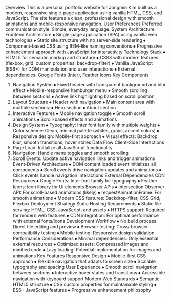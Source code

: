 
Overview
This is a personal portfolio website for Jongmin Kim built as a modern, responsive single-page application using vanilla HTML, CSS, and JavaScript. The site features a clean, professional design with smooth animations and mobile-responsive navigation.
User Preferences
Preferred communication style: Simple, everyday language.
System Architecture
Frontend Architecture
⦁	Single-page application (SPA) using vanilla web technologies
⦁	Static site structure with no server-side rendering
⦁	Component-based CSS using BEM-like naming conventions
⦁	Progressive enhancement approach with JavaScript for interactivity
Technology Stack
⦁	HTML5 for semantic markup and structure
⦁	CSS3 with modern features (flexbox, grid, custom properties, backdrop-filter)
⦁	Vanilla JavaScript (ES6+) for DOM manipulation and user interactions
⦁	External dependencies: Google Fonts (Inter), Feather Icons
Key Components
1. Navigation System
⦁	Fixed header with transparent background and blur effect
⦁	Mobile-responsive hamburger menu
⦁	Smooth scrolling between sections
⦁	Active link highlighting based on scroll position
2. Layout Structure
⦁	Header with navigation
⦁	Main content area with multiple sections:
⦁	Hero section
⦁	About section
3. Interactive Features
⦁	Mobile navigation toggle
⦁	Smooth scroll animations
⦁	Scroll-based effects and animations
4. Design System
⦁	Typography: Inter font family with multiple weights
⦁	Color scheme: Clean, minimal palette (whites, grays, accent colors)
⦁	Responsive design: Mobile-first approach
⦁	Visual effects: Backdrop blur, smooth transitions, hover states
Data Flow
Client-Side Interactions
1.	Page Load: Initialize all JavaScript functionality
2.	Navigation: Handle menu toggles and smooth scrolling
3.	Scroll Events: Update active navigation links and trigger animations
Event-Driven Architecture
⦁	DOM content loaded event initializes all components
⦁	Scroll events drive navigation updates and animations
⦁	Click events handle navigation interactions
External Dependencies
CDN Resources
⦁	Google Fonts: Inter font family for typography
⦁	Feather Icons: Icon library for UI elements
Browser APIs
⦁	Intersection Observer API: For scroll-based animations (likely)
⦁	requestAnimationFrame: For smooth animations
⦁	Modern CSS features: Backdrop-filter, CSS Grid, Flexbox
Deployment Strategy
Static Hosting Requirements
⦁	Static file serving: HTML, CSS, JavaScript, and assets
⦁	HTTPS support: Required for modern web features
⦁	CDN integration: For optimal performance with external fonts/icons
Development Workflow
⦁	No build process: Direct file editing and preview
⦁	Browser testing: Cross-browser compatibility testing
⦁	Mobile testing: Responsive design validation
Performance Considerations
⦁	Minimal dependencies: Only essential external resources
⦁	Optimized assets: Compressed images and minified code
⦁	Lazy loading: Potential implementation for images and animations
Key Features
Responsive Design
⦁	Mobile-first CSS approach
⦁	Flexible navigation that adapts to screen size
⦁	Scalable typography and spacing
User Experience
⦁	Smooth scroll navigation between sections
⦁	Interactive hover states and transitions
⦁	Accessible navigation with keyboard support
Modern Web Standards
⦁	Semantic HTML5 structure
⦁	CSS custom properties for maintainable styling
⦁	ES6+ JavaScript features
⦁	Progressive enhancement philosophy